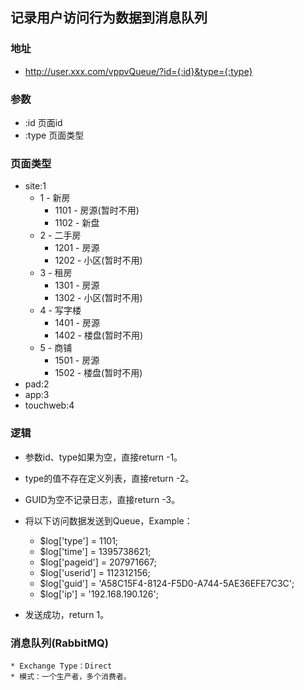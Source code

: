 
## 记录用户访问行为数据到消息队列


### 地址
  * http://user.xxx.com/vppvQueue/?id={:id}&type={:type}
  

### 参数
  * :id   页面id
  * :type 页面类型


### 页面类型
  * site:1
    * 1 - 新房
        * 1101 - 房源(暂时不用)
        * 1102 - 新盘
    * 2 - 二手房
        * 1201 - 房源
        * 1202 - 小区(暂时不用)
    * 3 - 租房
        * 1301 - 房源
        * 1302 - 小区(暂时不用)
    * 4 - 写字楼
        * 1401 - 房源
        * 1402 - 楼盘(暂时不用)
    * 5 - 商铺
        * 1501 - 房源
        * 1502 - 楼盘(暂时不用)
  * pad:2
  * app:3
  * touchweb:4


### 逻辑
  * 参数id、type如果为空，直接return -1。
  * type的值不存在定义列表，直接return -2。
  * GUID为空不记录日志，直接return -3。

  * 将以下访问数据发送到Queue，Example：
    * $log['type'] = 1101;
    * $log['time'] = 1395738621;
    * $log['pageid'] = 207971667;
    * $log['userid'] = 112312156;
    * $log['guid'] = 'A58C15F4-8124-F5D0-A744-5AE36EFE7C3C';
    * $log['ip'] = '192.168.190.126';

  * 发送成功，return 1。


### 消息队列(RabbitMQ)
    * Exchange Type：Direct
    * 模式：一个生产者，多个消费者。

